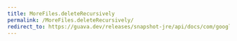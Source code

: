 ```yaml
---
title: MoreFiles.deleteRecursively
permalink: /MoreFiles.deleteRecursively/
redirect_to: https://guava.dev/releases/snapshot-jre/api/docs/com/google/common/io/MoreFiles.html#deleteRecursively-java.nio.file.Path-com.google.common.io.RecursiveDeleteOption...-
---
```


